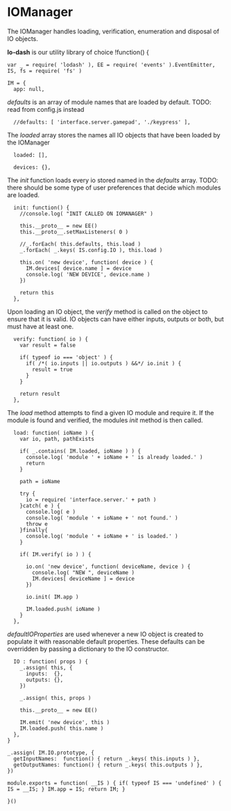 IOManager
=========
The IOManager handles loading, verification, enumeration and disposal of IO objects.

**lo-dash** is our utility library of choice
    !function() {
      
    var _ = require( 'lodash' ), EE = require( 'events' ).EventEmitter, IS, fs = require( 'fs' )
		
    IM = {
      app: null,

*defaults* is an array of module names that are loaded by default. TODO: read from config.js instead

      //defaults: [ 'interface.server.gamepad', './keypress' ],

The *loaded* array stores the names all IO objects that have been loaded by the IOManager			

      loaded: [],
      
      devices: {},
      
The *init* function loads every io stored named in the *defaults* array. 
TODO: there should be some type of user preferences that decide which modules are loaded.

      init: function() {
        //console.log( "INIT CALLED ON IOMANAGER" )
        
        this.__proto__ = new EE()
        this.__proto__.setMaxListeners( 0 )
    
        //_.forEach( this.defaults, this.load )
        _.forEach( _.keys( IS.config.IO ), this.load )
        
        this.on( 'new device', function( device ) {
          IM.devices[ device.name ] = device
          console.log( 'NEW DEVICE', device.name )
        })
  
        return this
      },      

Upon loading an IO object, the *verify* method is called on the object to ensure that it is valid. IO objects can have either inputs, outputs or both, but must have at least one.

      verify: function( io ) {
        var result = false
        
        if( typeof io === 'object' ) {
          if( /*( io.inputs || io.outputs ) &&*/ io.init ) {
            result = true
          }
        }
        
        return result
      },
      
The *load* method attempts to find a given IO module and require it. If the module is found and verified, the modules *init* method is then called.

      load: function( ioName ) {
        var io, path, pathExists
        
        if( _.contains( IM.loaded, ioName ) ) {
          console.log( 'module ' + ioName + ' is already loaded.' )
          return
        }
        
        path = ioName
        
        try {
          io = require( 'interface.server.' + path )
        }catch( e ) {
          console.log( e )
          console.log( 'module ' + ioName + ' not found.' )
          throw e
        }finally{
          console.log( 'module ' + ioName + ' is loaded.' )
        }
        
        if( IM.verify( io ) ) {
          
          io.on( 'new device', function( deviceName, device ) { 
            console.log( "NEW ", deviceName )
            IM.devices[ deviceName ] = device 
          })
          
          io.init( IM.app )  

          IM.loaded.push( ioName )
        }
      },

*defaultIOProperties* are used whenever a new IO object is created to populate it with reasonable default properties. These
defaults can be overridden by passing a dictionary to the IO constructor.
      
      IO : function( props ) {
        _.assign( this, {
          inputs:  {},
          outputs: {},
        })
        
        _.assign( this, props )
        
        this.__proto__ = new EE()
        
        IM.emit( 'new device', this )
        IM.loaded.push( this.name )
      },
    }
    
    _.assign( IM.IO.prototype, {
      getInputNames:  function() { return _.keys( this.inputs ) },
      getOutputNames: function() { return _.keys( this.outputs ) },
    })
    
    module.exports = function( __IS ) { if( typeof IS === 'undefined' ) { IS = __IS; } IM.app = IS; return IM; }
    
    }()